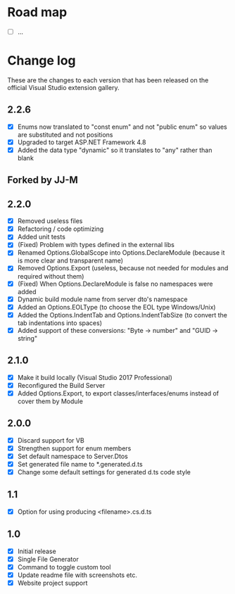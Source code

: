 # Road map

- [ ] ...

# Change log

These are the changes to each version that has been released
on the official Visual Studio extension gallery.

## 2.2.6
- [x] Enums now translated to "const enum" and not "public enum" so values are substituted and not positions
- [x] Upgraded to target ASP.NET Framework 4.8
- [x] Added the data type "dynamic" so it translates to "any" rather than blank

## Forked by JJ-M

## 2.2.0
- [x] Removed useless files
- [x] Refactoring / code optimizing
- [x] Added unit tests
- [x] (Fixed) Problem with types defined in the external libs
- [x] Renamed Options.GlobalScope into Options.DeclareModule (because it is more clear and transparent name)
- [x] Removed Options.Export (useless, because not needed for modules and required without them)
- [x] (Fixed) When Options.DeclareModule is false no namespaces were added
- [x] Dynamic build module name from server dto's namespace
- [x] Added an Options.EOLType (to choose the EOL type Windows/Unix)
- [x] Added the Options.IndentTab and Options.IndentTabSize (to convert the tab indentations into spaces)
- [x] Added support of these conversions: "Byte -> number" and "GUID -> string"

## 2.1.0

- [x] Make it build locally (Visual Studio 2017 Professional)
- [x] Reconfigured the Build Server
- [x] Added Options.Export, to export classes/interfaces/enums instead of cover them by Module

## 2.0.0

- [x] Discard support for VB
- [x] Strengthen support for enum members
- [x] Set default namespace to Server.Dtos
- [x] Set generated file name to *.generated.d.ts
- [x] Change some default settings for generated d.ts code style

## 1.1

- [x] Option for using producing &lt;filename&gt;.cs.d.ts

## 1.0

- [x] Initial release
- [x] Single File Generator
- [x] Command to toggle custom tool
- [x] Update readme file with screenshots etc.
- [x] Website project support
